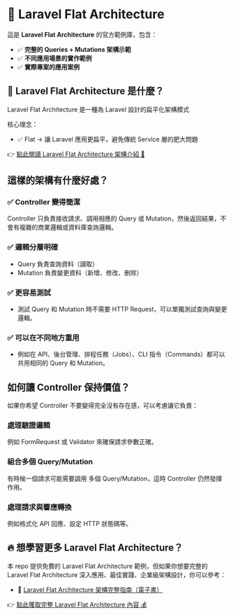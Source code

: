 # 🚀 Laravel Flat Architecture

這是 **Laravel Flat Architecture** 的官方範例庫，包含：
- ✅ **完整的 Queries + Mutations 架構示範**
- ✅ **不同應用場景的實作範例**
- ✅ **實際專案的應用案例**

## 📖 Laravel Flat Architecture 是什麼？

Laravel Flat Architecture 是一種為 Laravel 設計的扁平化架構模式

核心理念：
- ✅ Flat → 讓 Laravel 應用更扁平，避免傳統 Service 層的肥大問題

👉 [點此閱讀 Laravel Flat Architecture 架構介紹 🚀](https://codelove.tw/@howtomakeaturn/post/xd0Ykx)

## 這樣的架構有什麼好處？

### ✅ Controller 變得簡潔
Controller 只負責接收請求、調用相應的 Query 或 Mutation，然後返回結果，不會有複雜的商業邏輯或資料庫查詢邏輯。

### ✅ 邏輯分層明確
- Query 負責查詢資料（讀取）
- Mutation 負責變更資料（新增、修改、刪除）

### ✅ 更容易測試
- 測試 Query 和 Mutation 時不需要 HTTP Request，可以單獨測試查詢與變更邏輯。

### ✅ 可以在不同地方重用
- 例如在 API、後台管理、排程任務（Jobs）、CLI 指令（Commands）都可以共用相同的 Query 和 Mutation。

## 如何讓 Controller 保持價值？
如果你希望 Controller 不要變得完全沒有存在感，可以考慮讓它負責：

### 處理驗證邏輯
例如 FormRequest 或 Validator 來確保請求參數正確。

### 組合多個 Query/Mutation
有時候一個請求可能需要調用 多個 Query/Mutation，這時 Controller 仍然發揮作用。

### 處理請求與響應轉換
例如格式化 API 回應、設定 HTTP 狀態碼等。

## 🔥 想學習更多 Laravel Flat Architecture？

本 repo 提供免費的 Laravel Flat Architecture 範例，但如果你想要完整的 Laravel Flat Architecture 深入應用、最佳實踐、企業級架構設計，你可以參考：

- 📘 [Laravel Flat Architecture 架構完整指南（電子書）](https://codelove.tw/@howtomakeaturn/post/qBgOdx)
<!-- - 🧑‍💻 Laravel Flat Architecture 企業內訓 & 架構顧問（專案導入） -->

👉 [點此獲取完整 Laravel Flat Architecture 內容 💰](https://codelove.tw/@howtomakeaturn/post/qBgOdx)
